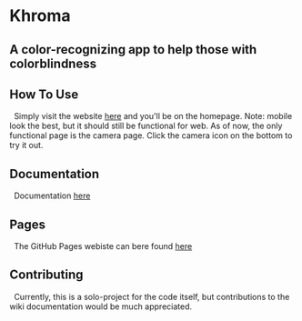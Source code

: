 # Khroma

## A color-recognizing app to help those with colorblindness

## How To Use
&nbsp;&nbsp;Simply visit the website [here](https://byrdsr1.github.io/khroma/public/index.html) and you'll be on the homepage. Note: mobile look the best, but it should still be functional for web. As of now, the only functional page is the camera page. Click the camera icon on the bottom to try it out.

## Documentation
&nbsp;&nbsp;Documentation [here](https://github.com/BYRDSR1/khroma/wiki)

## Pages
&nbsp;&nbsp;The GitHub Pages webiste can bere found [here](https://byrdsr1.github.io/khroma/public/index.html)

## Contributing
&nbsp;&nbsp;Currently, this is a solo-project for the code itself, but contributions to the wiki documentation would be much appreciated. 

